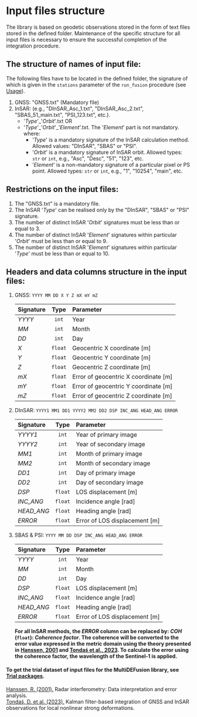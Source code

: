 # Input files structure

The library is based on geodetic observations stored in the form of text files stored in the defined folder. Maintenance of the specific structure for all input files is necessary to ensure the successful completion of the integration procedure.

## The structure of names of input file:

The following files have to be located in the defined folder, the signature of which is given in the `stations` parameter of the `run_fusion` procedure (see [Usage](../usage/)).

1. GNSS: "GNSS.txt" (Mandatory file)
2. InSAR: (e.g., "DInSAR_Asc_1.txt", "DInSAR_Asc_2.txt", "SBAS_51_main.txt", "PSI_123.txt", etc.).
    - '*Type*'_'*Orbit*'.txt OR
    - '*Type*'\_'*Orbit*'_'*Element*'.txt. The '*Element*' part is not mandatory.<br>
    where:
      - '*Type*' is a mandatory signature of the InSAR calculation method. Allowed values: "DInSAR", "SBAS" or "PSI".
      - '*Orbit*' is a mandatory signature of InSAR orbit. Allowed types: `str` or `int`, e.g., "Asc", "Desc", "51", "123", etc.
      - '*Element*' is a non-mandatory signature of a particular pixel or PS point. Allowed types: `str` or `int`, e.g., "1", "10254", "main", etc.
      
## Restrictions on the input files:
1. The "GNSS.txt" is a mandatory file.
2. The InSAR '*Type*' can be realised only by the "DInSAR", "SBAS" or "PSI" signature.
3. The number of distinct InSAR '*Orbit*' signatures must be less than or equal to 3.
4. The number of distinct InSAR '*Element*' signatures within particular '*Orbit*' must be less than or equal to 9.
5. The number of distinct InSAR '*Element*' signatures within particular '*Type*' must be less than or equal to 10.

## Headers and data columns structure in the input files:
1. GNSS: `YYYY MM DD X Y Z mX mY mZ`

    | Signature | Type    | Parameter  |
    | :---      | :----:  | :---       |
    | *YYYY*    | `int`   | Year       |
    | *MM*      | `int`   | Month      |
    | *DD*      | `int`   | Day        |
    | *X*       | `float` | Geocentric X coordinate [m] |
    | *Y*       | `float` | Geocentric Y coordinate [m] |
    | *Z*       | `float` | Geocentric Z coordinate [m] |
    | *mX*      | `float` | Error of geocentric X coordinate [m] |
    | *mY*      | `float` | Error of geocentric Y coordinate [m] |
    | *mZ*      | `float` | Error of geocentric Z coordinate [m] |


2. DInSAR: `YYYY1 MM1 DD1 YYYY2 MM2 DD2 DSP INC_ANG HEAD_ANG ERROR`

    | Signature | Type    | Parameter  |
    | :---      | :----:  | :---       |
    | *YYYY1*   | `int`   | Year of primary image    |
    | *YYYY2*   | `int`   | Year of secondary image  |
    | *MM1*     | `int`   | Month of primary image   |
    | *MM2*     | `int`   | Month of secondary image |
    | *DD1*     | `int`   | Day of primary image     |
    | *DD2*     | `int`   | Day of secondary image   |
    | *DSP*     | `float` | LOS displacement [m]     |
    | *INC_ANG* | `float` | Incidence angle [rad]    |
    | *HEAD_ANG*| `float` | Heading angle [rad]      |
    | *ERROR*   | `float` | Error of LOS displacement [m] |

3. SBAS & PSI: `YYYY MM DD DSP INC_ANG HEAD_ANG ERROR`

    | Signature | Type    | Parameter  |
    | :---      | :----:  | :---       |
    | *YYYY*    | `int`   | Year       |
    | *MM*      | `int`   | Month      |
    | *DD*      | `int`   | Day        |
    | *DSP*     | `float` | LOS displacement [m]     |
    | *INC_ANG* | `float` | Incidence angle [rad]    |
    | *HEAD_ANG*| `float` | Heading angle [rad]      |
    | *ERROR*   | `float` | Error of LOS displacement [m] |

     **For all InSAR methods, the *ERROR* column can be replaced by: *COH* (`float`): *Coherence factor*. The coherence will be converted to the error value expressed in the metric domain using the theory presented in [Hanssen, 2001](https://repository.tudelft.nl/islandora/object/uuid%3Aa83859d5-c034-427e-b6a9-114c4b008d19) and [Tondaś et al., 2023](https://doi.org/10.1007/s00190-023-01789-z). To calculate the error using the coherence factor, the wavelength of the Sentinel-1 is applied.**

#### To get the trial dataset of input files for the MultiDEFusion library, see [Trial packages](../trial/).

[Hanssen, R. (2001).](https://repository.tudelft.nl/islandora/object/uuid%3Aa83859d5-c034-427e-b6a9-114c4b008d19) Radar interferometry: Data interpretation and error analysis.<br>
[Tondaś, D. et al. (2023).](https://doi.org/10.1007/s00190-023-01789-z) Kalman filter-based integration of GNSS and InSAR observations for local nonlinear strong deformations.
